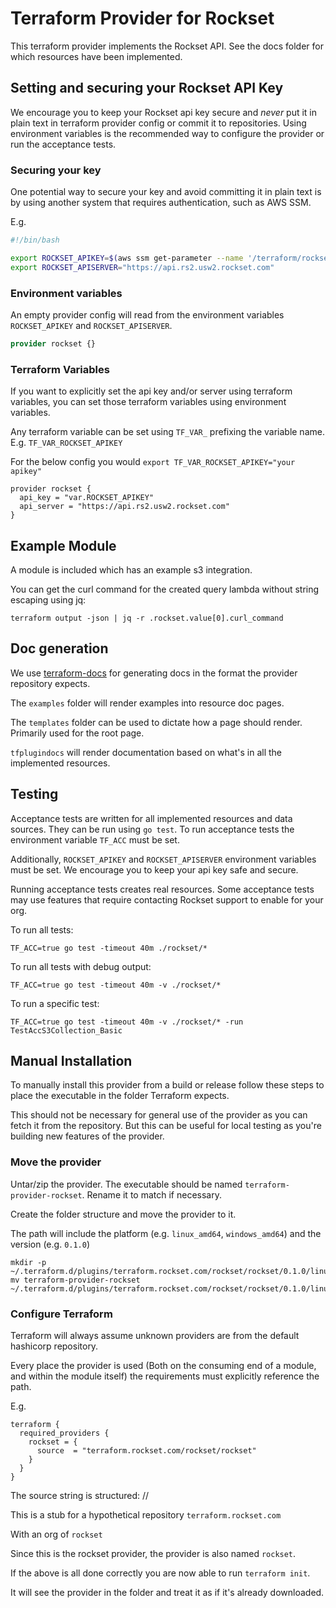 # Terraform Provider for Rockset

This terraform provider implements the Rockset API. See the docs folder for which resources have been implemented.

## Setting and securing your Rockset API Key

We encourage you to keep your Rockset api key secure and *never* put it in plain text in terraform provider config or commit it to repositories. 
Using environment variables is the recommended way to configure the provider or run the acceptance tests.

### Securing your key
One potential way to secure your key and avoid committing it in plain text is by 
using another system that requires authentication, such as AWS SSM. 

E.g.
```bash
#!/bin/bash

export ROCKSET_APIKEY=$(aws ssm get-parameter --name '/terraform/rockset_api_key' --with-decryption --output text --query 'Parameter.Value')
export ROCKSET_APISERVER="https://api.rs2.usw2.rockset.com"
```

### Environment variables
An empty provider config will read from the environment variables `ROCKSET_APIKEY` and `ROCKSET_APISERVER`.
```terraform
provider rockset {}
```

### Terraform Variables
If you want to explicitly set the api key and/or server using terraform variables, 
you can set those terraform variables using environment variables.

Any terraform variable can be set using `TF_VAR_` prefixing the variable name. E.g. `TF_VAR_ROCKSET_APIKEY`

For the below config you would `export TF_VAR_ROCKSET_APIKEY="your apikey"`
```
provider rockset {
  api_key = "var.ROCKSET_APIKEY"
  api_server = "https://api.rs2.usw2.rockset.com"
}
```

## Example Module
A module is included which has an example s3 integration.

You can get the curl command for the created query lambda without string escaping using jq:
```
terraform output -json | jq -r .rockset.value[0].curl_command
```

## Doc generation

We use [terraform-docs](https://github.com/hashicorp/terraform-plugin-docs) for generating docs in the format the
provider repository expects.

The `examples` folder will render examples into resource doc pages.

The `templates` folder can be used to dictate how a page should render. Primarily used for the root page.

`tfplugindocs` will render documentation based on what's in all the implemented resources.

## Testing
Acceptance tests are written for all implemented resources and data sources. They can be run using `go test`. To run acceptance tests the environment variable `TF_ACC` must be set.

Additionally, `ROCKSET_APIKEY` and `ROCKSET_APISERVER` environment variables must be set. We encourage you to keep your api key safe and secure. 

Running acceptance tests creates real resources. Some acceptance tests may use features that require contacting Rockset support to enable for your org.

To run all tests:
```
TF_ACC=true go test -timeout 40m ./rockset/*
```

To run all tests with debug output:
```
TF_ACC=true go test -timeout 40m -v ./rockset/*
```

To run a specific test:
```
TF_ACC=true go test -timeout 40m -v ./rockset/* -run TestAccS3Collection_Basic
```

## Manual Installation

To manually install this provider from a build or release 
follow these steps to place the executable in the folder Terraform expects.

This should not be necessary for general use of the provider as you can fetch it from the repository.
But this can be useful for local testing as you're building new features of the provider.

### Move the provider

Untar/zip the provider. The executable should be named `terraform-provider-rockset`. Rename it to match if necessary.

Create the folder structure and move the provider to it.

The path will include the platform (e.g. `linux_amd64`, `windows_amd64`) and the version (e.g. `0.1.0`)
```
mkdir -p ~/.terraform.d/plugins/terraform.rockset.com/rockset/rockset/0.1.0/linux_amd64/
mv terraform-provider-rockset ~/.terraform.d/plugins/terraform.rockset.com/rockset/rockset/0.1.0/linux_amd64/
```

### Configure Terraform
Terraform will always assume unknown providers are from the default hashicorp repository.

Every place the provider is used (Both on the consuming end of a module, and within the module itself) 
the requirements must explicitly reference the path.

E.g.
```
terraform {
  required_providers {
    rockset = {
      source  = "terraform.rockset.com/rockset/rockset"
    }
  }
}
```

The source string is structured:
<Repository URL>/<Org name>/<Provider name>

This is a stub for a hypothetical repository `terraform.rockset.com`

With an org of `rockset`

Since this is the rockset provider, the provider is also named `rockset`.

If the above is all done correctly you are now able to run `terraform init`.

It will see the provider in the folder and treat it as if it's already downloaded.
